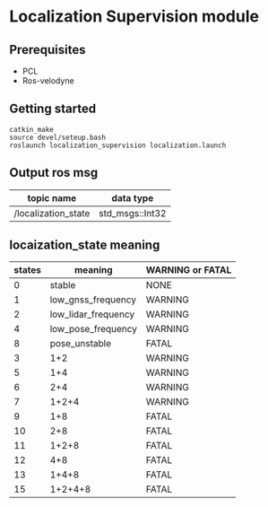 # Localization Supervision module

## Prerequisites
* PCL
* Ros-velodyne
 
## Getting started
```
catkin_make
source devel/seteup.bash
roslaunch localization_supervision localization.launch
```

## Output ros msg
| topic name | data type |
| --- | --- |
| /localization_state | std_msgs::Int32 |

## locaization_state meaning
| states |  meaning  | WARNING or FATAL |
| --- | --- | --- |
| 0 | stable | NONE |
| 1 | low_gnss_frequency | WARNING |
| 2 | low_lidar_frequency | WARNING |
| 4 | low_pose_frequency | WARNING |
| 8 | pose_unstable | FATAL |
| 3 | 1+2 | WARNING |
| 5 | 1+4 | WARNING |
| 6 | 2+4 | WARNING |
| 7 | 1+2+4 | WARNING |
| 9 | 1+8 | FATAL |
| 10 | 2+8 | FATAL |
| 11 | 1+2+8 | FATAL |
| 12 | 4+8 | FATAL |
| 13 | 1+4+8 | FATAL |
| 15 | 1+2+4+8 | FATAL |

